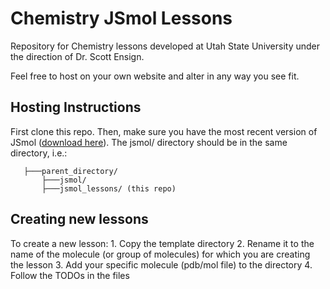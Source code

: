 # Chemistry JSmol Lessons
Repository for Chemistry lessons developed at Utah State University under the direction of Dr. Scott Ensign.

Feel free to host on your own website and alter in any way you see fit.

## Hosting Instructions
First clone this repo. Then, make sure you have the most recent version of JSmol ([download here](https://chemapps.stolaf.edu/jmol/jsmol/jsmol.htm)). The jsmol/ directory should be in the same directory, i.e.:

```
   ├───parent_directory/
       ├───jsmol/
       ├───jsmol_lessons/ (this repo)
```

## Creating new lessons
To create a new lesson: 
    1. Copy the template directory 
    2. Rename it to the name of the molecule (or group of molecules) for which you are creating the lesson
    3. Add your specific molecule (pdb/mol file) to the directory
    4. Follow the TODOs in the files